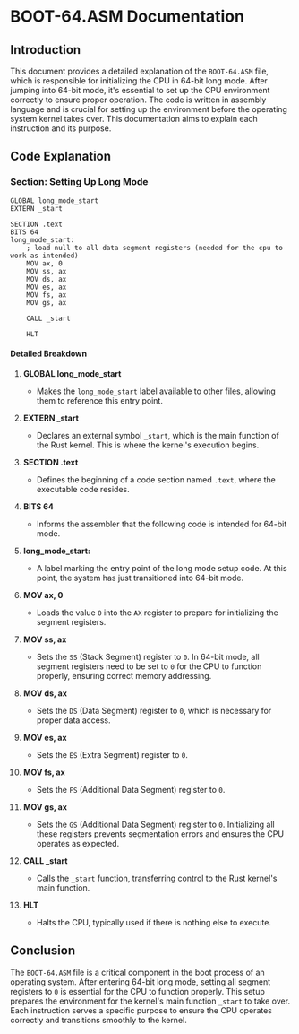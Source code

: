 # BOOT-64.ASM Documentation

## Introduction
This document provides a detailed explanation of the `BOOT-64.ASM` file, which is responsible for initializing the CPU in 64-bit long mode. After jumping into 64-bit mode, it's essential to set up the CPU environment correctly to ensure proper operation. The code is written in assembly language and is crucial for setting up the environment before the operating system kernel takes over. This documentation aims to explain each instruction and its purpose.

## Code Explanation

### Section: Setting Up Long Mode
```assembly
GLOBAL long_mode_start 
EXTERN _start

SECTION .text
BITS 64
long_mode_start:
    ; load null to all data segment registers (needed for the cpu to work as intended)
    MOV ax, 0
    MOV ss, ax
    MOV ds, ax
    MOV es, ax
    MOV fs, ax
    MOV gs, ax

    CALL _start

    HLT
```

#### Detailed Breakdown

1. **GLOBAL long_mode_start**
   - Makes the `long_mode_start` label available to other files, allowing them to reference this entry point.

2. **EXTERN _start**
   - Declares an external symbol `_start`, which is the main function of the Rust kernel. This is where the kernel's execution begins.

3. **SECTION .text**
   - Defines the beginning of a code section named `.text`, where the executable code resides.

4. **BITS 64**
   - Informs the assembler that the following code is intended for 64-bit mode.

5. **long_mode_start:**
   - A label marking the entry point of the long mode setup code. At this point, the system has just transitioned into 64-bit mode.

6. **MOV ax, 0**
   - Loads the value `0` into the `AX` register to prepare for initializing the segment registers.

7. **MOV ss, ax**
   - Sets the `SS` (Stack Segment) register to `0`. In 64-bit mode, all segment registers need to be set to `0` for the CPU to function properly, ensuring correct memory addressing.

8. **MOV ds, ax**
   - Sets the `DS` (Data Segment) register to `0`, which is necessary for proper data access.

9. **MOV es, ax**
   - Sets the `ES` (Extra Segment) register to `0`.

10. **MOV fs, ax**
    - Sets the `FS` (Additional Data Segment) register to `0`.

11. **MOV gs, ax**
    - Sets the `GS` (Additional Data Segment) register to `0`. Initializing all these registers prevents segmentation errors and ensures the CPU operates as expected.

12. **CALL _start**
    - Calls the `_start` function, transferring control to the Rust kernel's main function.

13. **HLT**
    - Halts the CPU, typically used if there is nothing else to execute.

## Conclusion
The `BOOT-64.ASM` file is a critical component in the boot process of an operating system. After entering 64-bit long mode, setting all segment registers to `0` is essential for the CPU to function properly. This setup prepares the environment for the kernel's main function `_start` to take over. Each instruction serves a specific purpose to ensure the CPU operates correctly and transitions smoothly to the kernel.
